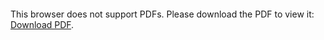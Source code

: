 <object data="https://samyakducs.github.io/multi_layer_nn/report.pdf" type="application/pdf" width="700px" height="700px">
    <embed src="https://samyakducs.github.io/multi_layer_nn/report.pdf">
        <p>This browser does not support PDFs. Please download the PDF to view it: <a href="https://samyakducs.github.io/multi_layer_nn/report.pdf">Download PDF</a>.</p>
    </embed>
</object>
